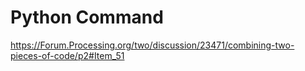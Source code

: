 # Python Command
https://Forum.Processing.org/two/discussion/23471/combining-two-pieces-of-code/p2#Item_51
